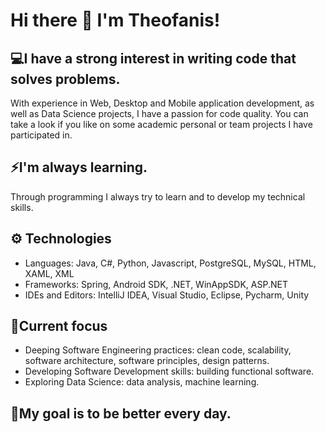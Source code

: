 # Hi there 👋 I'm Theofanis!

## 💻I have a strong interest in writing code that solves problems.
With experience in Web, Desktop and Mobile application development, as well as Data Science projects, I have a passion for code quality.
You can take a look if you like on some academic personal or team projects I have participated in.

## ⚡I'm always learning.
Through programming I always try to learn and to develop my technical skills.

## ⚙️ Technologies
 - Languages: Java, C#, Python, Javascript, PostgreSQL, MySQL, HTML, XAML, XML
 - Frameworks: Spring, Android SDK, .NET, WinAppSDK, ASP.NET
 - IDEs and Editors: IntelliJ IDEA, Visual Studio, Eclipse, Pycharm, Unity

## 🎯Current focus
 - Deeping Software Engineering practices: clean code, scalability, software architecture, software principles, design patterns.
 - Developing Software Development skills: building functional software.
 - Exploring Data Science: data analysis, machine learning.

## 💪My goal is to be better every day.
